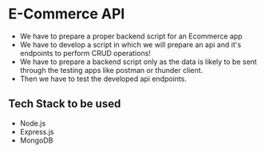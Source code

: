 # E-Commerce API

- We have to prepare a proper backend script for an Ecommerce app
- We have to develop a script in which we will prepare an api and it's endpoints to perform CRUD operations!
- We have to prepare a backend script only as the data is likely to be sent through the testing apps like postman or thunder client. 
- Then we have to test the developed api endpoints.

## Tech Stack to be used

- Node.js
- Express.js
- MongoDB
